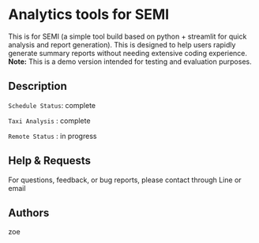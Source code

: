 # Analytics tools for SEMI

This is for SEMI (a simple tool build based on python + streamlit for quick analysis and report generation). This is designed to help users rapidly generate summary reports without needing extensive coding experience.  
**Note:** This is a demo version intended for testing and evaluation purposes.

## Description

`Schedule Status`: complete

`Taxi Analysis` : complete

`Remote Status` : in progress

## Help & Requests 

For questions, feedback, or bug reports, please contact through Line or email

## Authors

zoe

